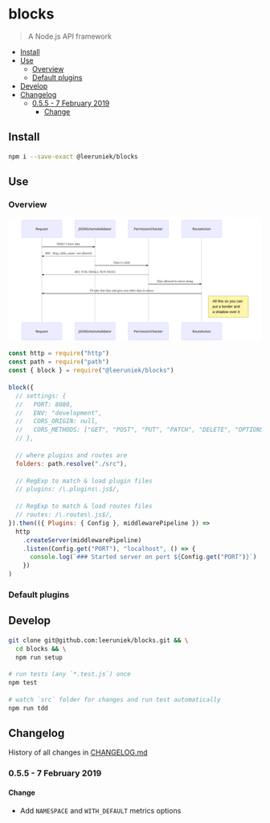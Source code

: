 <!-- markdownlint-disable line-length -->

# blocks

> A Node.js API framework


<!-- vim-markdown-toc GFM -->

* [Install](#install)
* [Use](#use)
  * [Overview](#overview)
  * [Default plugins](#default-plugins)
* [Develop](#develop)
* [Changelog](#changelog)
  * [0.5.5 - 7 February 2019](#055---7-february-2019)
    * [Change](#change)

<!-- vim-markdown-toc -->

## Install

```bash
npm i --save-exact @leeruniek/blocks
```

## Use

### Overview

![Request-Response cycle](docs/bin/req-res-cycle.svg "Request-Response cycle")

```javascript
const http = require("http")
const path = require("path")
const { block } = require("@leeruniek/blocks")

block({
  // settings: {
  //   PORT: 8080,
  //   ENV: "development",
  //   CORS_ORIGIN: null,
  //   CORS_METHODS: ["GET", "POST", "PUT", "PATCH", "DELETE", "OPTIONS"],
  // },

  // where plugins and routes are
  folders: path.resolve("./src"),

  // RegExp to match & load plugin files 
  // plugins: /\.plugins\.js$/,

  // RegExp to match & load routes files 
  // routes: /\.routes\.js$/,
}).then(({ Plugins: { Config }, middlewarePipeline }) =>
  http
    .createServer(middlewarePipeline)
    .listen(Config.get("PORT"), "localhost", () => {
      console.log(`### Started server on port ${Config.get("PORT")}`)
    })
)
```

### Default plugins

## Develop

```bash
git clone git@github.com:leeruniek/blocks.git && \
  cd blocks && \
  npm run setup

# run tests (any `*.test.js`) once
npm test

# watch `src` folder for changes and run test automatically
npm run tdd
```

## Changelog

History of all changes in [CHANGELOG.md](/CHANGELOG.md)

### 0.5.5 - 7 February 2019

#### Change

- Add `NAMESPACE` and `WITH_DEFAULT` metrics options
